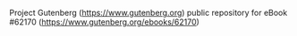 Project Gutenberg (https://www.gutenberg.org) public repository for eBook #62170 (https://www.gutenberg.org/ebooks/62170)
